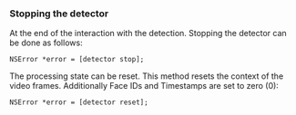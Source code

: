 ### Stopping the detector

At the end of the interaction with the detection. Stopping the detector can be done as follows:

```objc
NSError *error = [detector stop];
```

The processing state can be reset. This method resets the context of the video frames. Additionally Face IDs and Timestamps are set to zero (0):

```objc
NSError *error = [detector reset];
```
